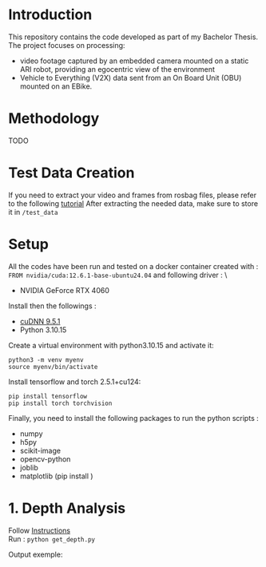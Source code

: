 # Introduction
This repository contains the code developed as part of my Bachelor Thesis. The project focuses on processing:
+ video footage captured by an embedded camera mounted on a static ARI robot, providing an egocentric view of the environment
+ Vehicle to Everything (V2X) data sent from an On Board Unit (OBU) mounted on an EBike.

# Methodology

TODO

# Test Data Creation
If you need to extract your video and frames from rosbag files, please refer to the following [tutorial](https://github.com/Ludivine388/Crash-Prediction/tree/main/rosbag%20data%20extractor)
After extracting the needed data, make sure to store it in `/test_data`


# Setup 

All the codes have been run and tested on a docker container created with :
`FROM nvidia/cuda:12.6.1-base-ubuntu24.04`
and following driver : \
+ NVIDIA GeForce RTX 4060

Install then the followings :
+ [cuDNN 9.5.1](https://developer.nvidia.com/cudnn-downloads)
+ Python 3.10.15

Create a virtual environment with python3.10.15 and activate it:
```
python3 -m venv myenv
source myenv/bin/activate
```

Install tensorflow and torch 2.5.1+cu124:
```
pip install tensorflow
pip install torch torchvision
```

Finally, you need to install the following packages to run the python scripts :
+ numpy
+ h5py
+ scikit-image
+ opencv-python
+ joblib
+ matplotlib
(pip install <package>)

# 1. Depth Analysis
Follow [Instructions](https://github.com/Ludivine388/Crash-Prediction/tree/main/Trajectory%20Prediction/get_depth) \
Run :
`python get_depth.py`

Output exemple:
